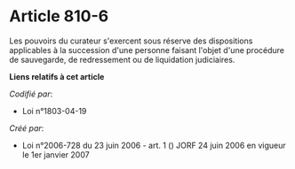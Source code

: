 # Article 810-6

Les pouvoirs du curateur s'exercent sous réserve des dispositions applicables à la succession d'une personne faisant l'objet
d'une procédure de sauvegarde, de redressement ou de liquidation judiciaires.

**Liens relatifs à cet article**

_Codifié par_:

  - Loi n°1803-04-19

_Créé par_:

  - Loi n°2006-728 du 23 juin 2006 - art. 1 () JORF 24 juin 2006 en vigueur le 1er janvier 2007
